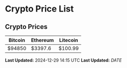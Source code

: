 # Crypto Price List

## Crypto Prices
| Bitcoin | Ethereum | Litecoin |
| ------- | -------- | -------- |
| $94850 | $3397.6 | $100.99 |
**Last Updated:** 2024-12-29 14:15 UTC
**Last Updated:** $DATE$
